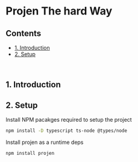 # Projen The hard Way <!-- omit in toc -->

## Contents <!-- omit in toc -->

- [1. Introduction](#1-introduction)
- [2. Setup](#2-setup)


<br>

## 1. Introduction



## 2. Setup


Install NPM pacakges required to setup the project

```sh
npm install -D typescript ts-node @types/node
```

Install projen as a runtime deps

```sh
npm install projen
```


